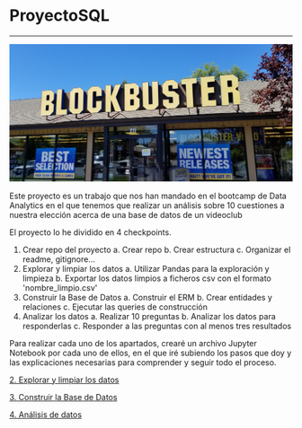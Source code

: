 # ProyectoSQL
---

![Blockbuster](./img/Blockbuster.jpg)

Este proyecto es un trabajo que nos han mandado en el bootcamp de Data Analytics en el que tenemos que realizar un análisis sobre 10 cuestiones a nuestra elección acerca de una base de datos de un videoclub

El proyecto lo he dividido en 4 checkpoints.

1. Crear repo del proyecto
    a. Crear repo
    b. Crear estructura
    c. Organizar el readme, gitignore...
2. Explorar y limpiar los datos
    a. Utilizar Pandas para la exploración y limpieza
    b. Exportar los datos limpios a ficheros csv con el formato 'nombre_limpio.csv'
3. Construir la Base de Datos
    a. Construir el ERM
    b. Crear entidades y relaciones
    c. Ejecutar las queries de construcción
4. Analizar los datos
    a. Realizar 10 preguntas
    b. Analizar los datos para responderlas
    c. Responder a las preguntas con al menos tres resultados
      
 Para realizar cada uno de los apartados, crearé un archivo Jupyter Notebook por cada uno de ellos, en el que iré subiendo los pasos que doy y las explicaciones necesarias para comprender y seguir todo el proceso.
   
 [2. Explorar y limpiar los datos](./Step2_Cleaning_DB.ipynb)
   
 [3. Construir la Base de Datos](./Step3_Create_DataBase.ipynb)
  
 [4. Análisis de datos](./Step4_Analysis_of_data.ipynb)